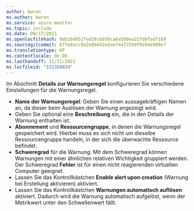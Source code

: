 ```yaml
---
author: bwren
ms.author: bwren
ms.service: azure-monitor
ms.topic: include
ms.date: 09/17/2021
ms.openlocfilehash: 9db1bd652fed38cb03bca6a590ea217d0fadf169
ms.sourcegitcommit: 677e8acc9a2e8b842e4aef4472599f9264e989e7
ms.translationtype: HT
ms.contentlocale: de-DE
ms.lasthandoff: 11/11/2021
ms.locfileid: "132350834"
---
```

Im Abschnitt **Details zur Warnungsregel** konfigurieren Sie verschiedene Einstellungen für die Warnungsregel.

- **Name der Warnungsregel**: Geben Sie einen aussagekräftigen Namen an, da dieser beim Auslösen der Warnung angezeigt wird. 
- Geben Sie optional eine **Beschreibung** ein, die in den Details der Warnung enthalten ist.
- **Abonnement** und **Ressourcengruppe**, in denen die Warnungsregel gespeichert wird. Hierbei muss es sich nicht um dieselbe Ressourcengruppe handeln, in der sich die überwachte Ressource befindet.
- **Schweregrad** für die Warnung. Mit dem Schweregrad können Warnungen mit einer ähnlichen relativen Wichtigkeit gruppiert werden. Der Schweregrad **Fehler** ist für einen nicht reagierenden virtuellen Computer geeignet.
- Lassen Sie das Kontrollkästchen **Enable alert upon creation** (Warnung bei Erstellung aktivieren) aktiviert.
- Lassen Sie das Kontrollkästchen **Warnungen automatisch auflösen** aktiviert. Dadurch wird die Warnung automatisch aufgelöst, wenn der Metrikwert unter den Schwellenwert fällt. 
